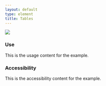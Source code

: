 ```yaml
---
layout: default
type: element
title: Tables
---
```


<div class="preview">
  <!-- Add HTML markup for example here -->
  <img src="{{ site.baseurl }}/assets/img/static/Tables_UI_v1.png">
</div>

<div class="usa-grid-box">
  <div class="grid-item width-one-half annotation">
    <h3>Use</h3>
    <p>This is the usage content for the example.</p>
  </div>
  <div class="grid-item width-one-half annotation">
    <h3>Accessibility</h3>
    <p>This is the accessibility content for the example.</p>
  </div>  
</div>